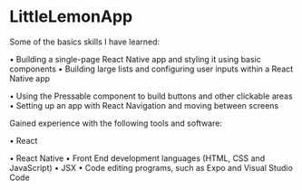 # LittleLemonApp

Some of the basics skills I have learned:

•	Building a single-page React Native app and styling it using basic components
•	Building large lists and configuring user inputs within a React Native app

•	Using the Pressable component to build buttons and other clickable areas
•	Setting up an app with React Navigation and moving between screens

Gained experience with the following tools and software: 

•	React

•	React Native
•	Front End development languages (HTML, CSS and JavaScript)
•	JSX
•	Code editing programs, such as Expo and Visual Studio Code
